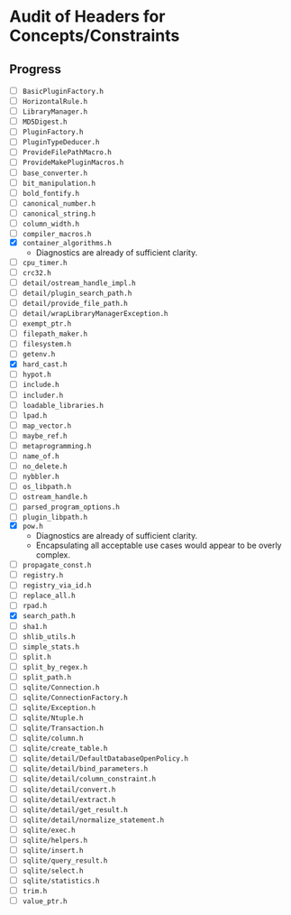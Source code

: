 # Audit of Headers for Concepts/Constraints

## Progress

* [ ] `BasicPluginFactory.h`
* [ ] `HorizontalRule.h`
* [ ] `LibraryManager.h`
* [ ] `MD5Digest.h`
* [ ] `PluginFactory.h`
* [ ] `PluginTypeDeducer.h`
* [ ] `ProvideFilePathMacro.h`
* [ ] `ProvideMakePluginMacros.h`
* [ ] `base_converter.h`
* [ ] `bit_manipulation.h`
* [ ] `bold_fontify.h`
* [ ] `canonical_number.h`
* [ ] `canonical_string.h`
* [ ] `column_width.h`
* [ ] `compiler_macros.h`
* [x] `container_algorithms.h`
  * Diagnostics are already of sufficient clarity.
* [ ] `cpu_timer.h`
* [ ] `crc32.h`
* [ ] `detail/ostream_handle_impl.h`
* [ ] `detail/plugin_search_path.h`
* [ ] `detail/provide_file_path.h`
* [ ] `detail/wrapLibraryManagerException.h`
* [ ] `exempt_ptr.h`
* [ ] `filepath_maker.h`
* [ ] `filesystem.h`
* [ ] `getenv.h`
* [x] `hard_cast.h`
* [ ] `hypot.h`
* [ ] `include.h`
* [ ] `includer.h`
* [ ] `loadable_libraries.h`
* [ ] `lpad.h`
* [ ] `map_vector.h`
* [ ] `maybe_ref.h`
* [ ] `metaprogramming.h`
* [ ] `name_of.h`
* [ ] `no_delete.h`
* [ ] `nybbler.h`
* [ ] `os_libpath.h`
* [ ] `ostream_handle.h`
* [ ] `parsed_program_options.h`
* [ ] `plugin_libpath.h`
* [x] `pow.h`
  * Diagnostics are already of sufficient clarity.
  * Encapsulating all acceptable use cases would appear to be overly
    complex.
* [ ] `propagate_const.h`
* [ ] `registry.h`
* [ ] `registry_via_id.h`
* [ ] `replace_all.h`
* [ ] `rpad.h`
* [x] `search_path.h`
* [ ] `sha1.h`
* [ ] `shlib_utils.h`
* [ ] `simple_stats.h`
* [ ] `split.h`
* [ ] `split_by_regex.h`
* [ ] `split_path.h`
* [ ] `sqlite/Connection.h`
* [ ] `sqlite/ConnectionFactory.h`
* [ ] `sqlite/Exception.h`
* [ ] `sqlite/Ntuple.h`
* [ ] `sqlite/Transaction.h`
* [ ] `sqlite/column.h`
* [ ] `sqlite/create_table.h`
* [ ] `sqlite/detail/DefaultDatabaseOpenPolicy.h`
* [ ] `sqlite/detail/bind_parameters.h`
* [ ] `sqlite/detail/column_constraint.h`
* [ ] `sqlite/detail/convert.h`
* [ ] `sqlite/detail/extract.h`
* [ ] `sqlite/detail/get_result.h`
* [ ] `sqlite/detail/normalize_statement.h`
* [ ] `sqlite/exec.h`
* [ ] `sqlite/helpers.h`
* [ ] `sqlite/insert.h`
* [ ] `sqlite/query_result.h`
* [ ] `sqlite/select.h`
* [ ] `sqlite/statistics.h`
* [ ] `trim.h`
* [ ] `value_ptr.h`
